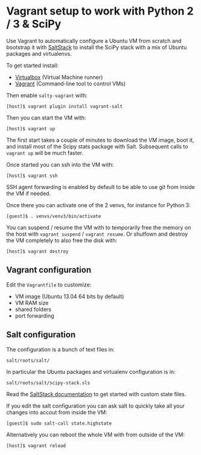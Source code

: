 # Vagrant setup to work with Python 2 / 3 & SciPy

Use Vagrant to automatically configure a Ubuntu VM from scratch and bootstrap
it with [SaltStack](http://docs.saltstack.com/) to install the SciPy stack with
a mix of Ubuntu packages and virtualenvs.

To get started install:

- [Virtualbox](https://www.virtualbox.org/) (Virtual Machine runner)
- [Vagrant](http://www.vagrantup.com/) (Command-line tool to control VMs)

Then enable `salty-vagrant` with:

    [host]$ vagrant plugin install vagrant-salt

Then you can start the VM with:

    [host]$ vagrant up

The first start takes a couple of minutes to download the VM image, boot it,
and install most of the Scipy stats package with Salt. Subsequent calls to
`vagrant up` will be much faster.

Once started you can ssh into the VM with:

    [host]$ vagrant ssh

SSH agent forwarding is enabled by default to be able to use git from inside
the VM if needed.

Once there you can activate one of the 2 venvs, for instance for Python 3:

    [guest]$ . venvs/venv3/bin/activate

You can suspend / resume the VM with to temporarily free the memory on the host
with `vagrant suspend` / `vagrant resume`. Or shutfown and destroy the VM
completely to also free the disk with:

    [host]$ vagrant destroy


## Vagrant configuration

Edit the `Vagrantfile` to customize:

- VM image (Ubuntu 13.04 64 bits by default)
- VM RAM size
- shared folders
- port forwarding


## Salt configuration

The configuration is a bunch of text files in:

    salt/roots/salt/

In particular the Ubuntu packages and virtualenv configuration is in:

    salt/roots/salt/scipy-stack.sls

Read the [SaltStack documentation](http://docs.saltstack.com/) to get started
with custom state files.

If you edit the salt configuration you can ask salt to quickly take all your
changes into accout from inside the VM:

    [guest]$ sudo salt-call state.highstate

Alternatively you can reboot the whole VM with from outside of the VM:

    [host]$ vagrant reload
